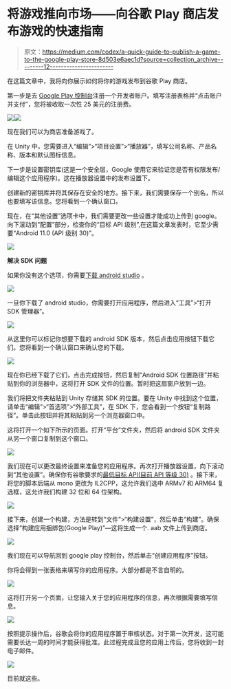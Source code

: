 # 将游戏推向市场——向谷歌 Play 商店发布游戏的快速指南

> 原文：<https://medium.com/codex/a-quick-guide-to-publish-a-game-to-the-google-play-store-8d503e6aec1d?source=collection_archive---------12----------------------->

在这篇文章中，我将向你展示如何将你的游戏发布到谷歌 Play 商店。

第一步是去 [Google Play 控制台](https://play.google.com/console/about/)注册一个开发者账户。填写注册表格并“点击账户并支付”，您将被收取一次性 25 美元的注册费。

![](img/b66ff6af6384a4beb9846adff86a09e5.png)![](img/862a8dabf7c992dd41264ab8adb44fec.png)

现在我们可以为商店准备游戏了。

在 Unity 中，您需要进入“编辑”>“项目设置”>“播放器”，填写公司名称、产品名称、版本和默认图标信息。

下一步是设置密钥库(这是一个安全层，Google 使用它来验证您是否有权限发布/编辑这个应用程序)。这在播放器设置中的发布设置下。

创建新的密钥库并将其保存在安全的地方。接下来，我们需要保存一个别名，所以也要填写该信息。您将看到一个确认窗口。

现在，在“其他设置”选项卡中，我们需要更改一些设置才能成功上传到 google。向下滚动到“配置”部分，检查你的“目标 API 级别”,在这篇文章发表时，它至少需要“Android 11.0 (API 级别 30)”。

![](img/3b9bfbf8215a8094daa47c97e9e8db29.png)

**解决 SDK 问题**

如果你没有这个选项，你需要[下载 android studio](https://developer.android.com/studio) 。

![](img/acf98cf4bcd905349b33c66e822f6655.png)

一旦你下载了 android studio，你需要打开应用程序，然后进入“工具”>“打开 SDK 管理器”。

![](img/ff7795ba3b55999dd76fe1fb0a27d4db.png)

从这里你可以标记你想要下载的 android SDK 版本，然后点击应用按钮下载它们。您将看到一个确认窗口来确认您的下载。

![](img/ecc215a5a3b2a1ebb8ef00f3eeceb35b.png)

现在你已经下载了它们，点击完成按钮，然后复制“Android SDK 位置路径”并粘贴到你的浏览器中，这将打开 SDK 文件的位置。暂时把这扇窗户放到一边。

我们将把文件夹粘贴到 Unity 存储其 SDK 的位置。要在 Unity 中找到这个位置，请单击“编辑”>“首选项”>“外部工具”，在 SDK 下，您会看到一个按钮“复制路径”。单击此按钮并将其粘贴到另一个浏览器窗口中。

这将打开一个如下所示的页面。打开“平台”文件夹，然后将 android SDK 文件夹从另一个窗口复制到这个窗口。

![](img/25118017acc029e91f76d7db5709b510.png)

我们现在可以更改最终设置来准备您的应用程序。再次打开播放器设置，向下滚动到“其他设置”。确保你有谷歌要求的[最低目标 API(目前 API 等级 30)](https://developer.android.com/google/play/requirements/target-sdk) 。接下来，将您的脚本后端从 mono 更改为 IL2CPP，这允许我们选中 ARMv7 和 ARM64 复选框，这允许我们构建 32 位和 64 位架构。

![](img/66d614691b92779acb5cbf6647f529eb.png)

接下来，创建一个构建，方法是转到“文件”>“构建设置”，然后单击“构建”。确保选择“构建应用捆绑包(Google Play)”—这将生成一个. aab 文件上传到商店。

![](img/d4081d99c8e32e6806ecc19b04c193c1.png)

我们现在可以导航回到 google play 控制台，然后单击“创建应用程序”按钮。

你将会得到一张表格来填写你的应用程序。大部分都是不言自明的。

![](img/dfab19bad0aa362b31bc96f99dcbcade.png)

这将打开另一个页面，让您输入关于您的应用程序的信息，再次根据需要填写信息。

![](img/a0a8d7a60e1b7217626f30f12ddba94d.png)

按照提示操作后，谷歌会将你的应用程序置于审核状态。对于第一次开发，这可能需要长达一周的时间才能获得批准。此过程完成且您的应用上传后，您将收到一封电子邮件。

![](img/2f2f9e5e314b658c5572836633b13ce8.png)

目前就这些。
